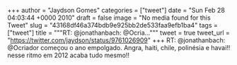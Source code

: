 
+++
author = "Jaydson Gomes"
categories = ["tweet"]
date = "Sun Feb 28 04:03:44 +0000 2010"
draft = false
image = "No media found for this Tweet"
slug = "43168df46a374bdb9e925bb2de533faa9efb1ba4"
tags = ["tweet"]
title = """RT: @jonathanbach: @Ocria..."""
tweet = true
tweet_url = "https://twitter.com/jaydson/status/9761026909"
+++
RT: @jonathanbach: @Ocriador começou o ano empolgado. Angra, haiti, chile, polinésia e havai!! nesse ritmo em 2012 acaba tudo mesmo!!
